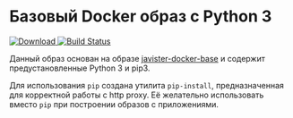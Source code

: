 # Базовый Docker образ с Python 3

[ ![Download](https://api.bintray.com/packages/javister/docker/javister%3Ajavister-docker-python3/images/download.svg) ](https://bintray.com/javister/docker/javister%3Ajavister-docker-python3/_latestVersion)
[![Build Status](https://travis-ci.org/javister/javister-docker-python3.svg?branch=master)](https://travis-ci.org/javister/javister-docker-python3)

Данный образ основан на образе [javister-docker-base](https://github.com/javister/javister-docker-base) и содержит 
предустановленные Python 3 и pip3.

Для использования `pip` создана утилита `pip-install`, предназначенная для корректной работы с http proxy.
Её желательно использовать вместо `pip` при построении образов с приложениями.